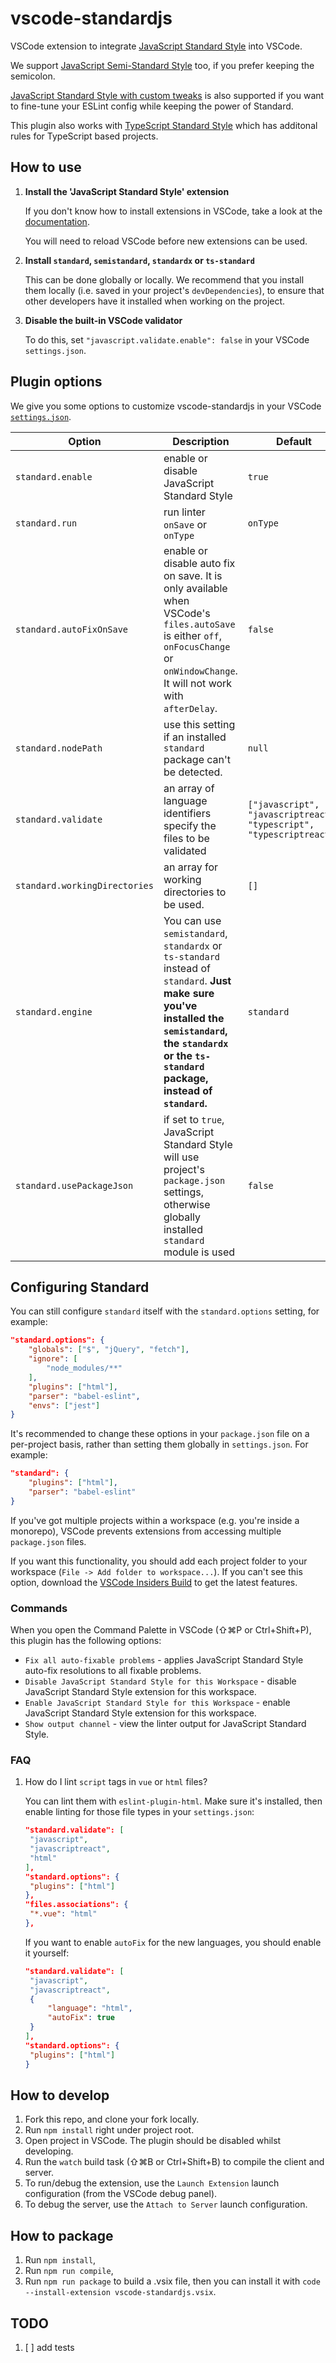 # vscode-standardjs

VSCode extension to integrate [JavaScript Standard Style](https://github.com/feross/standard) into VSCode.

We support [JavaScript Semi-Standard Style](https://github.com/Flet/semistandard) too, if you prefer keeping the semicolon.

[JavaScript Standard Style with custom tweaks](https://github.com/standard/standardx) is also supported if you want to fine-tune your ESLint config while keeping the power of Standard.

This plugin also works with [TypeScript Standard Style](https://github.com/toddbluhm/ts-standard) which has additonal rules for TypeScript based projects.

## How to use

1. **Install the 'JavaScript Standard Style' extension**

   If you don't know how to install extensions in VSCode, take a look at the [documentation](https://code.visualstudio.com/docs/editor/extension-gallery#_browse-and-install-extensions).

   You will need to reload VSCode before new extensions can be used.

2. **Install `standard`, `semistandard`, `standardx` or `ts-standard`**

   This can be done globally or locally. We recommend that you install them locally (i.e. saved in your project's `devDependencies`), to ensure that other developers have it installed when working on the project.

3. **Disable the built-in VSCode validator**

   To do this, set `"javascript.validate.enable": false` in your VSCode `settings.json`.

## Plugin options

We give you some options to customize vscode-standardjs in your VSCode [`settings.json`](https://code.visualstudio.com/docs/customization/userandworkspace).

| Option                        | Description                                                                                                                                                                                                  | Default                                                             |
| ----------------------------- | ------------------------------------------------------------------------------------------------------------------------------------------------------------------------------------------------------------ | ------------------------------------------------------------------- |
| `standard.enable`             | enable or disable JavaScript Standard Style                                                                                                                                                                  | `true`                                                              |
| `standard.run`                | run linter `onSave` or `onType`                                                                                                                                                                              | `onType`                                                            |
| `standard.autoFixOnSave`      | enable or disable auto fix on save. It is only available when VSCode's `files.autoSave` is either `off`, `onFocusChange` or `onWindowChange`. It will not work with `afterDelay`.                            | `false`                                                             |
| `standard.nodePath`           | use this setting if an installed `standard` package can't be detected.                                                                                                                                       | `null`                                                              |
| `standard.validate`           | an array of language identifiers specify the files to be validated                                                                                                                                           | `["javascript", "javascriptreact", "typescript", "typescriptreact]` |
| `standard.workingDirectories` | an array for working directories to be used.                                                                                                                                                                 | `[]`                                                                |
| `standard.engine`             | You can use `semistandard`, `standardx` or `ts-standard` instead of `standard`. **Just make sure you've installed the `semistandard`, the `standardx` or the `ts-standard` package, instead of `standard`.** | `standard`                                                          |
| `standard.usePackageJson`     | if set to `true`, JavaScript Standard Style will use project's `package.json` settings, otherwise globally installed `standard` module is used                                                               | `false`                                                             |

## Configuring Standard

You can still configure `standard` itself with the `standard.options` setting, for example:

```json
"standard.options": {
	"globals": ["$", "jQuery", "fetch"],
	"ignore": [
		"node_modules/**"
	],
	"plugins": ["html"],
	"parser": "babel-eslint",
	"envs": ["jest"]
}
```

It's recommended to change these options in your `package.json` file on a per-project basis, rather than setting them globally in `settings.json`. For example:

```json
"standard": {
	"plugins": ["html"],
	"parser": "babel-eslint"
}
```

If you've got multiple projects within a workspace (e.g. you're inside a monorepo), VSCode prevents extensions from accessing multiple `package.json` files.

If you want this functionality, you should add each project folder to your workspace (`File -> Add folder to workspace...`). If you can't see this option, download the [VSCode Insiders Build](https://code.visualstudio.com/insiders/) to get the latest features.

### Commands

When you open the Command Palette in VSCode (⇧⌘P or Ctrl+Shift+P), this plugin has the following options:

- `Fix all auto-fixable problems` - applies JavaScript Standard Style auto-fix resolutions to all fixable problems.
- `Disable JavaScript Standard Style for this Workspace` - disable JavaScript Standard Style extension for this workspace.
- `Enable JavaScript Standard Style for this Workspace` - enable JavaScript Standard Style extension for this workspace.
- `Show output channel` - view the linter output for JavaScript Standard Style.

### FAQ

1. How do I lint `script` tags in `vue` or `html` files?

   You can lint them with `eslint-plugin-html`. Make sure it's installed, then enable linting for those file types in your `settings.json`:

   ```json
   "standard.validate": [
   	"javascript",
   	"javascriptreact",
   	"html"
   ],
   "standard.options": {
   	"plugins": ["html"]
   },
   "files.associations": {
   	"*.vue": "html"
   },
   ```

   If you want to enable `autoFix` for the new languages, you should enable it yourself:

   ```json
   "standard.validate": [
   	"javascript",
   	"javascriptreact",
   	{
   		"language": "html",
   		"autoFix": true
   	}
   ],
   "standard.options": {
   	"plugins": ["html"]
   }
   ```

## How to develop

1. Fork this repo, and clone your fork locally.
2. Run `npm install` right under project root.
3. Open project in VSCode. The plugin should be disabled whilst developing.
4. Run the `watch` build task (⇧⌘B or Ctrl+Shift+B) to compile the client and server.
5. To run/debug the extension, use the `Launch Extension` launch configuration (from the VSCode debug panel).
6. To debug the server, use the `Attach to Server` launch configuration.

## How to package

1. Run `npm install`,
2. Run `npm run compile`,
3. Run `npm run package` to build a .vsix file, then you can install it with `code --install-extension vscode-standardjs.vsix`.

## TODO

1. [ ] add tests
